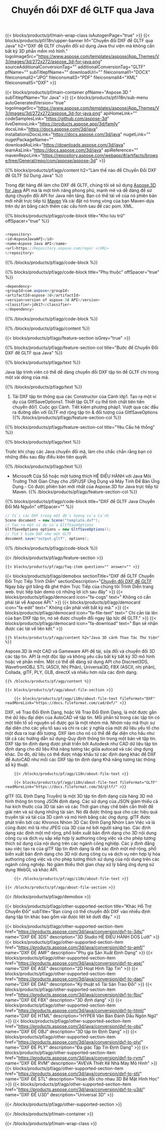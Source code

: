 ﻿---
title: Chuyển đổi DXF để GLTF qua Java 
weight: 2080
url: /vi/java/conversion/dxf-to-gltf/ 
description: Mẫu Java chuyển đổi mã cho DXF định dạng để GLTF tập tin. Sử dụng ví dụ này mã để chuyển đổi DXF để GLTF trong bất kỳ Web hoặc Máy Tính Để Bàn Java dựa trên ứng dụng.
---
{{< blocks/products/pf/main-wrap-class isAutogenPage="true" >}}
{{< blocks/products/pf/i18n/upper-banner h1="Chuyển đổi DXF để GLTF qua Java" h2="DXF để GLTF chuyển đổi sử dụng Java thư viện mà không cần bất kỳ 3D phần mềm mô hình." logoImageSrc="https://www.aspose.com/templates/aspose/App_Themes/V3/images/3d/272x272/aspose_3d-for-java.png" sourceAdditionalConversionTag="" additionalConversionTag="GLTF" pfName="" subTitlepfName="" downloadUrl="" fileiconsmall1="DOCX" fileiconsmall2="JPG" fileiconsmall3="PDF" fileiconsmall4="XML" fileiconsmall5="DXF" >}}

{{< blocks/products/pf/main-container pfName="Aspose.3D " subTitlepfName="for Java" >}}
{{< blocks/products/pf/i18n/sub-menu autoGeneratedVersion="true" logoImageSrc="https://www.aspose.com/templates/aspose/App_Themes/V3/images/3d/272x272/aspose_3d-for-java.png" apiHomeLink="" codeSamplesLink="https://github.com/aspose-3d" liveDemosLink="https://products.aspose.app/3d/family" docsLink="https://docs.aspose.com/3d/java" installationsDocsLink="https://docs.aspose.com/3d/java" nugetLink="" nugetPackageName="" downloadAsLink="https://downloads.aspose.com/3d/java" learnAsLink="https://docs.aspose.com/3d/java" apiReference="" mavenRepoLink="https://repository.aspose.com/webapp/#/artifacts/browse/tree/General/repo/com/aspose/aspose-3d" >}}

{{% blocks/products/pf/agp/content h2="Làm thế nào để Chuyển Đổi DXF để GLTF Sử Dụng Java" %}}

 Trong đặt hàng để làm cho DXF để GLTF, chúng tôi sẽ sử dụng
 [Aspose.3D for Java](https://products.aspose.com/3d/java) 
 API mà là một tính năng phong phú, mạnh mẽ và dễ dàng để sử dụng chuyển đổi API for Java nền tảng. Bạn có thể tải về của nó phiên bản mới nhất trực tiếp từ
 [Maven](https://repository.aspose.com/webapp/#/artifacts/browse/tree/General/repo/com/aspose/aspose-3d) 
 Và cài đặt nó trong vòng của bạn Maven-dựa trên dự án bằng cách thêm các cấu hình sau để các pom. XML.

{{% blocks/products/pf/agp/code-block title="Kho lưu trữ" offSpacer="true" %}}

```cs

<repository>
<id>AsposeJavaAPI</id>
<name>Aspose Java API</name>
<url>https://Repository.aspose.com/repo/ </URL>
</repository>


```

{{% /blocks/products/pf/agp/code-block %}}

{{% blocks/products/pf/agp/code-block title="Phụ thuộc" offSpacer="true" %}}

```cs
<dependency>
<groupId>com.aspose</groupId>
<artifactId>aspose-3d</artifactId>
<version>version of aspose-3d API</version>
<classifier>jdk17</classifier>
</dependency>


```

{{% /blocks/products/pf/agp/code-block %}}

{{% /blocks/products/pf/agp/content %}}

{{< blocks/products/pf/agp/feature-section isGrey="true" >}}

{{% blocks/products/pf/agp/feature-section-col title="Bước để Chuyển Đổi DXF để GLTF qua Java" %}}

{{% blocks/products/pf/agp/text %}}

 Java lập trình viên có thể dễ dàng chuyển đổi DXF tập tin để GLTF chỉ trong một vài dòng của mã.

{{% /blocks/products/pf/agp/text %}}

1. Tải DXF tập tin thông qua các Constructor của Cảnh lớp1. Tạo ra một ví dụ của GltfSaveOptions1. Thiết lập GLTF cụ thể tính chất tiên tiến chuyển đổi1. Cuộc gọi Cảnh. Tiết kiệm phương pháp1. Vượt qua các đầu ra đường dẫn với GLTF mở rộng tập tin & đối tượng của GltfSaveOptions
{{% /blocks/products/pf/agp/feature-section-col %}}

{{% blocks/products/pf/agp/feature-section-col title="Yêu Cầu hệ thống" %}}

{{% blocks/products/pf/agp/text %}}

 Trước khi chạy các Java chuyển đổi mã, làm cho chắc chắn rằng bạn có những điều sau đây điều kiện tiên quyết.

{{% /blocks/products/pf/agp/text %}}

- Microsoft Cửa Sổ hoặc một tương thích HỆ ĐIỀU HÀNH với Java Môi Trường Thời Gian Chạy cho JSP/JSF Ứng Dụng và Máy Tính Để Bàn Ứng Dụng.- Có được phiên bản mới nhất của Aspose.3D for Java trực tiếp từ Maven.
{{% /blocks/products/pf/agp/feature-section-col %}}

{{% blocks/products/pf/agp/code-block title="DXF để GLTF Java Chuyển Đổi Mã Nguồn" offSpacer="" %}}

```cs
// Tải các DXF trong một đối tượng của Cảnh 
Scene document = new Scene("template.dxf");
// Tạo ra một ví dụ của GltfSaveOptions 
GltfSaveOptions options = new GltfSaveOptions();
// Tiết kiệm DXF như một GLTF 
document.save("output.gltf", options);   


```

{{% /blocks/products/pf/agp/code-block %}}

{{< /blocks/products/pf/agp/feature-section >}}

    {{< blocks/products/pf/agp/faq-item question="" answer="" >}}
 

<!-- aboutfile Starts -->

{{< blocks/products/pf/agp/demobox sectionTitle="DXF để GLTF Chuyển Đổi Trực Tiếp Trình Diễn" sectionDescription="[Chuyển đổi DXF để GLTF](https://products.aspose.app/3d/conversion/dxf-to-gltf) Ngay bây giờ bằng đã ghé thăm Trực Tiếp của chúng tôi Trình Diễn trang web. trực tiếp bản demo có những lợi ích sau đây" >}}
        {{< blocks/products/pf/agp/democard icon="fa-cogs" text=" Không có cần phải tải về Aspose API." >}}
        {{< blocks/products/pf/agp/democard icon="fa-edit" text=" Không cần phải viết bất kỳ mã." >}}
        {{< blocks/products/pf/agp/democard icon="fa-file-text" text=" Chỉ cần tải lên của bạn DXF tập tin, nó sẽ được chuyển đổi ngay lập tức để GLTF." >}}
        {{< blocks/products/pf/agp/democard icon="fa-download" text=" Bạn sẽ nhận được các tải về liên kết." >}}

    {{% blocks/products/pf/agp/content h2="Java 3D cảnh Thao Tác Thư Viện" %}}

 Aspose.3D là một CAD và Gameware API để tải, sửa đổi và chuyển đổi 3D các tập tin. API là một độc lập và không yêu cầu bất kỳ bất kỳ 3D mô hình hoặc vẽ phần mềm. Một có thể dễ dàng sử dụng API cho Discreet3DS, WavefrontOBJ, STL (ASCII, Nhị Phân), Universal3D, FBX (ASCII, nhị phân), Collada, glTF, PLY, GLB, directX và nhiều hơn nữa các định dạng. 



    {{% /blocks/products/pf/agp/content %}}

    {{< blocks/products/pf/agp/about-file-section >}}

        {{< blocks/products/pf/agp/i18n/about-file-text fileFormat="DXF" readMoreLink="https://docs.fileformat.com/cad/dxf/" >}}

DXF, vẽ Trao Đổi Định Dạng, hoặc Vẽ Trao Đổi Định Dạng, là một được gắn thẻ dữ liệu đại diện của AutoCAD vẽ tập tin. Mỗi phần tử trong các tập tin có một tiền tố số nguyên số được gọi là một nhóm mã. Nhóm này mã thực sự đại diện cho các yếu tố sau và chỉ ra các ý nghĩa của một dữ liệu yếu tố cho một đưa ra loại đối tượng. DXF làm cho nó có thể để đại diện cho hầu như tất cả các hướng dẫn sử dụng-Quy định thông tin trong một bản vẽ tập tin. DXF tập tin định dạng được phát triển bởi Autodesk như CAD dữ liệu tập tin định dạng cho dữ liệu Khả năng tương tác giữa autocad và các ứng dụng khác. Do đó, dữ liệu có thể được nhập khẩu từ các định dạng khác để DXF để AutoCAD như mỗi các DXF tập tin định dạng Khả năng tương tác thông số kỹ thuật.


        {{< /blocks/products/pf/agp/i18n/about-file-text >}}

        {{< blocks/products/pf/agp/i18n/about-file-text fileFormat="GLTF" readMoreLink="https://docs.fileformat.com/3d/gltf/" >}}

glTF (GL Định Dạng Truyền) là một 3D tập tin định dạng cửa hàng 3D mô hình thông tin trong JSON định dạng. Các sử dụng của JSON giảm thiểu cả hai kích thước của 3D tài sản và các Thời gian chạy chế biến cần thiết để giải nén và sử dụng những tài sản. Nó đã được thông qua cho các hiệu quả truyền tải và tải của 3D cảnh và mô hình bằng các ứng dụng. glTF được phát triển bởi các Khronos Nhóm 3D Các Định Dạng Nhóm Làm Việc và là cũng được mô tả như JPEG của 3D của nó bởi người sáng tạo. Các định dạng xác định một mở rộng, phổ biến xuất bản định dạng cho 3D nội dung công cụ và dịch vụ sắp xếp hợp lý authoring công việc và cho phép tương thích sử dụng của nội dung trên các ngành công nghiệp. Các ý định đằng sau việc tạo ra của glTF tập tin định dạng là để xác định một mở rộng, phổ biến xuất bản định dạng cho 3D nội dung công cụ và dịch vụ nên hợp lý hóa authoring công việc và cho phép tương thích sử dụng của nội dung trên các ngành công nghiệp. Nó giảm thiểu thời gian chạy xử lý bằng ứng dụng sử dụng WebGL và khác API.


        {{< /blocks/products/pf/agp/i18n/about-file-text >}}

    {{< /blocks/products/pf/agp/about-file-section >}}

{{< /blocks/products/pf/agp/demobox >}}

<!-- aboutfile Ends -->

{{< blocks/products/pf/agp/other-supported-section title="Khác Hỗ Trợ Chuyển Đổi" subTitle="Bạn cũng có thể chuyển đổi DXF vào nhiều định dạng tập tin khác bao gồm vài được liệt kê dưới đây." >}}

{{< blocks/products/pf/agp/other-supported-section-item href="https://products.aspose.com/3d/java/conversion/dxf-to-3ds/" name="DXF ĐỂ 3DS" description="3D Studio HỆ ĐIỀU HÀNH DOS Lưới" >}}
{{< blocks/products/pf/agp/other-supported-section-item href="https://products.aspose.com/3d/java/conversion/dxf-to-amf/" name="DXF ĐỂ AMF" description="Phụ gia Sản Xuất Định Dạng" >}}
{{< blocks/products/pf/agp/other-supported-section-item href="https://products.aspose.com/3d/java/conversion/dxf-to-ase/" name="DXF ĐỂ ASE" description="2D Hoạt Hình Tập Tin" >}}
{{< blocks/products/pf/agp/other-supported-section-item href="https://products.aspose.com/3d/java/conversion/dxf-to-dae/" name="DXF ĐỂ DAE" description="Kỹ thuật số Tài Sản Trao Đổi" >}}
{{< blocks/products/pf/agp/other-supported-section-item href="https://products.aspose.com/3d/java/conversion/dxf-to-fbx/" name="DXF ĐỂ FBX" description="3D định dạng" >}}
{{< blocks/products/pf/agp/other-supported-section-item href="https://products.aspose.com/3d/java/conversion/dxf-to-html/" name="DXF ĐỂ HTML" description="HYPER Văn Bản Đánh Dấu Ngôn Ngữ" >}}
{{< blocks/products/pf/agp/other-supported-section-item href="https://products.aspose.com/3d/java/conversion/dxf-to-obj/" name="DXF ĐỂ OBJ" description="3D tập tin Định Dạng" >}}
{{< blocks/products/pf/agp/other-supported-section-item href="https://products.aspose.com/3d/java/conversion/dxf-to-ply/" name="DXF ĐỂ PLY" description="Đa giác Tập Tin Định Dạng" >}}
{{< blocks/products/pf/agp/other-supported-section-item href="https://products.aspose.com/3d/java/conversion/dxf-to-rvm/" name="DXF ĐỂ RVM" description="AVEVA Thiết Kế Nhà Máy Mô Hình" >}}
{{< blocks/products/pf/agp/other-supported-section-item href="https://products.aspose.com/3d/java/conversion/dxf-to-stl/" name="DXF ĐỂ STL" description="Hoán đổi cho nhau 3D Bề Mặt Hình Học" >}}
{{< blocks/products/pf/agp/other-supported-section-item href="https://products.aspose.com/3d/java/conversion/dxf-to-u3d/" name="DXF ĐỂ U3D" description="Universal 3D" >}}

{{< /blocks/products/pf/agp/other-supported-section >}}

{{< /blocks/products/pf/main-container >}}
    
{{< /blocks/products/pf/main-wrap-class >}}